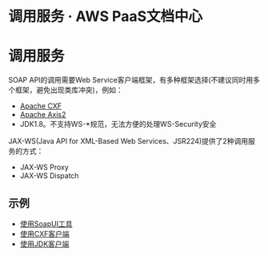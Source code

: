 # 调用服务 · AWS PaaS文档中心

# 调用服务

SOAP API的调用需要Web Service客户端框架，有多种框架选择(不建议同时用多个框架，避免出现类库冲突)，例如：

  * [Apache CXF](<http://cxf.apache.org/>)
  * [Apache Axis2](<http://axis.apache.org/axis2/java/core/>)
  * JDK1.8。不支持WS-*规范，无法方便的处理WS-Security安全

JAX-WS(Java API for XML-Based Web Services、JSR224)提供了2种调用服务的方式：

  * JAX-WS Proxy
  * JAX-WS Dispatch

## 示例

  * [使用SoapUI工具](<soapui.html>)
  * [使用CXF客户端](<cxf.html>)
  * [使用JDK客户端](<java_client.html>)